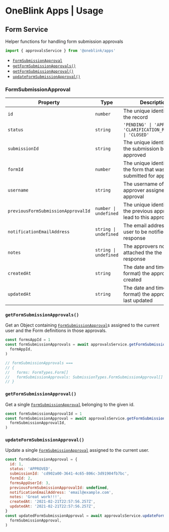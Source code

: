 # OneBlink Apps | Usage

## Form Service

Helper functions for handling form submission approvals

```js
import { approvalsService } from '@oneblink/apps'
```

- [`FormSubmissionApproval`](#formsubmissionapproval)
- [`getFormSubmissionApprovals()`](#getformsubmissionapprovals)
- [`getFormSubmissionApproval()`](#getformsubmissionapproval)
- [`updateFormSubmissionApproval()`](#updateformsubmissionapproval)

### FormSubmissionApproval

| Property                           | Type                  | Description                                                                |
| ---------------------------------- | --------------------- | -------------------------------------------------------------------------- |
| `id`                               | `number`              | The unique identifier for the record                                       |
| `status`                           | `string`              | `'PENDING' \| 'APPROVED' \| 'CLARIFICATION_REQUIRED' \| 'CLOSED'`          |
| `submissionId`                     | `string`              | The unique identifier for the submission being approved                    |
| `formId`                           | `number`              | The unique identifier for the form that was submitted for approval         |
| `username`                         | `string`              | The username of the approver assigned the approval                         |
| `previousFormSubmissionApprovalId` | `number \| undefined` | The unique identifier for the previous approval that lead to this approval |
| `notificationEmailAddress`         | `string \| undefined` | The email address of the user to be notified of the response               |
| `notes`                            | `string \| undefined` | The approvers notes attached the the response                              |
| `createdAt`                        | `string`              | The date and time (in ISO format) the approval was created                 |
| `updatedAt`                        | `string`              | The date and time (in ISO format) the approval was last updated            |

### `getFormSubmissionApprovals()`

Get an Object containing [`FormSubmissionApproval`](#formsubmissionapproval)s assigned to the current user and the Form definitions in those approvals.

```js
const formsAppId = 1
const formSubmissionApprovals = await approvalsService.getFormSubmissionApprovals(
  formAppId,
)

// formSubmissionApprovals ===
// {
//   forms: FormTypes.Form[]
//   formSubmissionApprovals: SubmissionTypes.FormSubmissionApproval[]
// }
```

### `getFormSubmissionApproval()`

Get a single [`FormSubmissionApproval`](#formsubmissionapproval) belonging to the given id.

```js
const formSubmissionApprovalId = 1
const formSubmissionApproval = await approvalsService.getFormSubmissionApproval(
  formSubmissionApprovalId,
)
```

### `updateFormSubmissionApproval()`

Update a single [`FormSubmissionApproval`](#formsubmissionapproval) assigned to the current user.

```js
const formSubmissionApproval = {
  id: 1,
  status: 'APPROVED',
  submissionId: 'cd902a00-3641-4c65-806c-3d91904fb7bc',
  formId: 2,
  formsAppUserId: 3,
  previousFormSubmissionApprovalId: undefined,
  notificationEmailAddress: 'email@example.com',
  notes: 'Great work!!!',
  createdAt: '2021-02-21T22:57:56.257Z',
  updatedAt: '2021-02-21T22:57:56.257Z',
}
const updatedFormSubmissionApproval = await approvalsService.updateFormSubmissionApproval(
  formSubmissionApproval,
)
```
